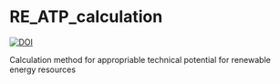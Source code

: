 # RE_ATP_calculation 

[![DOI](https://zenodo.org/badge/216531678.svg)](https://zenodo.org/badge/latestdoi/216531678)


Calculation method for appropriable technical potential for renewable energy resources
